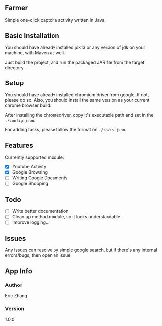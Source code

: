 ## Farmer

Simple one-click captcha activity written in Java.

## Basic Installation

You should have already installed jdk13 or any version of jdk on your machine, with Maven as well.

Just build the project, and run the packaged JAR file from the target directory.

## Setup

You should have already installed chromium driver from google. If not, please do so.
Also, you should install the same version as your current chrome browser build.

After installing the chromedriver, copy it's executable path and set in the `./config.json`.

For adding tasks, please follow the format on `./tasks.json`.

## Features

Currently supported module:

- [x] Youtube Activity
- [x] Google Browsing
- [ ] Writing Google Documents
- [ ] Google Shopping

## Todo

- [ ] Write better documentation
- [ ] Clean up method module, so it looks understandable.
- [ ] Improve logging...

## Issues

Any issues can resolve by simple google search, but if there's any internal errors/bugs, then open an issue.

## App Info

### Author

Eric Zhang

### Version 

1.0.0